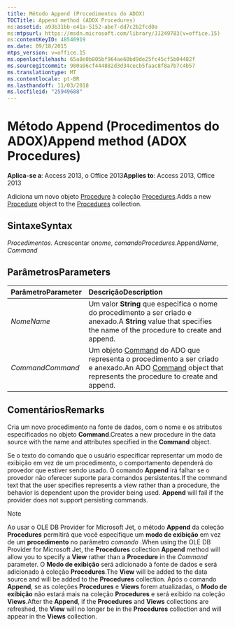```yaml
---
title: Método Append (Procedimentos do ADOX)
TOCTitle: Append method (ADOX Procedures)
ms:assetid: a93b31bb-e41a-5152-abe7-dd7c2b2fcd0a
ms:mtpsurl: https://msdn.microsoft.com/library/JJ249783(v=office.15)
ms:contentKeyID: 48546919
ms.date: 09/18/2015
mtps_version: v=office.15
ms.openlocfilehash: 65a8e0b805bf964ae60bd9de25fc45cf5b04482f
ms.sourcegitcommit: 980a96cf444882d3d34cecb5faac8f8a7b7c4b57
ms.translationtype: MT
ms.contentlocale: pt-BR
ms.lasthandoff: 11/03/2018
ms.locfileid: "25949688"
---
```

# <a name="append-method-adox-procedures"></a><span data-ttu-id="39027-102">Método Append (Procedimentos do ADOX)</span><span class="sxs-lookup"><span data-stu-id="39027-102">Append method (ADOX Procedures)</span></span>

<span data-ttu-id="39027-103">**Aplica-se a**: Access 2013, o Office 2013</span><span class="sxs-lookup"><span data-stu-id="39027-103">**Applies to**: Access 2013, Office 2013</span></span>

<span data-ttu-id="39027-104">Adiciona um novo objeto [Procedure](procedure-object-adox.md) à coleção [Procedures](procedures-collection-adox.md).</span><span class="sxs-lookup"><span data-stu-id="39027-104">Adds a new [Procedure](procedure-object-adox.md) object to the [Procedures](procedures-collection-adox.md) collection.</span></span>

## <a name="syntax"></a><span data-ttu-id="39027-105">Sintaxe</span><span class="sxs-lookup"><span data-stu-id="39027-105">Syntax</span></span>

<span data-ttu-id="39027-106">*Procedimentos*. Acrescentar o*nome*, *comando*</span><span class="sxs-lookup"><span data-stu-id="39027-106">*Procedures*.Append*Name*, *Command*</span></span>

## <a name="parameters"></a><span data-ttu-id="39027-107">Parâmetros</span><span class="sxs-lookup"><span data-stu-id="39027-107">Parameters</span></span>

|<span data-ttu-id="39027-108">Parâmetro</span><span class="sxs-lookup"><span data-stu-id="39027-108">Parameter</span></span>|<span data-ttu-id="39027-109">Descrição</span><span class="sxs-lookup"><span data-stu-id="39027-109">Description</span></span>|
|:--------|:----------|
|<span data-ttu-id="39027-110">*Nome*</span><span class="sxs-lookup"><span data-stu-id="39027-110">*Name*</span></span> |<span data-ttu-id="39027-111">Um valor **String** que especifica o nome do procedimento a ser criado e anexado.</span><span class="sxs-lookup"><span data-stu-id="39027-111">A **String** value that specifies the name of the procedure to create and append.</span></span>|
|<span data-ttu-id="39027-112">*Command*</span><span class="sxs-lookup"><span data-stu-id="39027-112">*Command*</span></span> |<span data-ttu-id="39027-113">Um objeto [Command](command-object-ado.md) do ADO que representa o procedimento a ser criado e anexado.</span><span class="sxs-lookup"><span data-stu-id="39027-113">An ADO [Command](command-object-ado.md) object that represents the procedure to create and append.</span></span>|

## <a name="remarks"></a><span data-ttu-id="39027-114">Comentários</span><span class="sxs-lookup"><span data-stu-id="39027-114">Remarks</span></span>

<span data-ttu-id="39027-115">Cria um novo procedimento na fonte de dados, com o nome e os atributos especificados no objeto **Command**.</span><span class="sxs-lookup"><span data-stu-id="39027-115">Creates a new procedure in the data source with the name and attributes specified in the **Command** object.</span></span>

<span data-ttu-id="39027-p101">Se o texto do comando que o usuário especificar representar um modo de exibição em vez de um procedimento, o comportamento dependerá do provedor que estiver sendo usado. O comando **Append** irá falhar se o provedor não oferecer suporte para comandos persistentes.</span><span class="sxs-lookup"><span data-stu-id="39027-p101">If the command text that the user specifies represents a view rather than a procedure, the behavior is dependent upon the provider being used. **Append** will fail if the provider does not support persisting commands.</span></span>

> [!NOTE]
> <span data-ttu-id="39027-118">Ao usar o OLE DB Provider for Microsoft Jet, o método **Append** da coleção **Procedures** permitirá que você especifique um **modo de exibição** em vez de um **procedimento** no parâmetro *comando* .</span><span class="sxs-lookup"><span data-stu-id="39027-118">When using the OLE DB Provider for Microsoft Jet, the **Procedures** collection **Append** method will allow you to specify a **View** rather than a **Procedure** in the *Command* parameter.</span></span> <span data-ttu-id="39027-119">O **Modo de exibição** será adicionado à fonte de dados e será adicionado à coleção **Procedures**.</span><span class="sxs-lookup"><span data-stu-id="39027-119">The **View** will be added to the data source and will be added to the **Procedures** collection.</span></span> <span data-ttu-id="39027-120">Após o comando **Append**, se as coleções **Procedures** e **Views** forem atualizadas, o **Modo de exibição** não estará mais na coleção **Procedures** e será exibido na coleção **Views**.</span><span class="sxs-lookup"><span data-stu-id="39027-120">After the **Append**, if the **Procedures** and **Views** collections are refreshed, the **View** will no longer be in the **Procedures** collection and will appear in the **Views** collection.</span></span>


